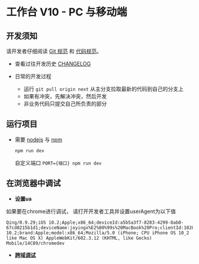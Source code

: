 # 工作台 V10 - PC 与移动端

## 开发须知

  请开发者仔细阅读 [Git 规范](./docs/Git规范) 和 [代码规范](./docs/代码规范)。

  * 查看过往开发历史 [CHANGELOG](CHANGELOG.md)

  * 日常的开发过程
    * 运行 `git pull origin next` 从主分支拉取最新的代码到自己的分支上
    * 如果有冲突，先解决冲突，然后开发
    * 非业务代码只提交自己所负责的部分

## 运行项目

  * 需要 [nodejs](https://nodejs.org/en/) 与 [npm](https://www.npmjs.com/)

    ```bash
    npm run dev
    ```

    自定义端口 `PORT={端口} npm run dev`

## 在浏览器中调试

 * **设置ua**

如果要在chrome进行调试， 请打开开发者工具并设置userAgent为以下值
```
Qing/0.9.29;iOS 10.2;Apple;x86_64;deviceId:a5b5a3f7-8283-4299-8ab0-67cd0215b1d1;deviceName:joyingx%E2%80%99s%20MacBook%20Pro;clientId:10200;os:iOS 10.2;brand:Apple;model:x86_64;Mozilla/5.0 (iPhone; CPU iPhone OS 10_2 like Mac OS X) AppleWebKit/602.3.12 (KHTML, like Gecko) Mobile/14C89/chromedev
```

  * [**跨域调试**](./docs/跨域调试.md)
